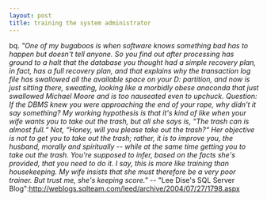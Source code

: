 ```yaml
--- 
layout: post
title: training the system administrator
---
```

bq. <em>"One of my bugaboos is when software knows something bad has to happen but doesn't tell anyone.  So you find out *after* processing has ground to a halt that the database you *thought* had a simple recovery plan, in fact, has a full recovery plan, and that explains why the transaction log file has swallowed all the available space on your D: partition, and now is just sitting there, sweating, looking like a morbidly obese anaconda that just swallowed Michael Moore and is too nauseated even to upchuck.  Question:  If the DBMS knew you were approaching the end of your rope, why didn't it say something?  My working hypothesis is that it's kind of like when your wife wants you to take out the trash, but all she says is, “The trash can is almost full.“  Not, “Honey, will you please take out the trash?“  Her objective is not to get you to take out the trash; rather, it is to improve you, the husband, morally and spiritually -- while at the same time getting you to take out the trash.  You're supposed to infer, based on the facts she's provided, that you need to do it.  I say, this is more like training than housekeeping.  My wife insists that she must therefore be a very poor trainer.  But trust me, she's keeping score."</em> -- "Lee Dise's SQL Server Blog":http://weblogs.sqlteam.com/leed/archive/2004/07/27/1798.aspx
